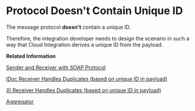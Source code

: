 <!-- loio7191e9bb4a8948b49d3cd7b4f6abeca5 -->

# Protocol Doesn't Contain Unique ID



The message protocol **doesn't** contain a unique ID.

Therefore, the integration developer needs to design the scenario in such a way that Cloud Integration derives a unique ID from the payload.

**Related Information**  


[Sender and Receiver with SOAP Protocol](sender-and-receiver-with-soap-protocol-cd4c6e0.md "")

[IDoc Receiver Handles Duplicates \(based on unique ID in payload\)](idoc-receiver-handles-duplicates-based-on-unique-id-in-payload-bb441a9.md "The scenario described in this topic is similar to scenario IDoc Receiver Handles Duplicates, except that the protocol doesn't support a unique ID. Therefore, we need to make sure that the system derives a unique ID from the payload.")

[XI Receiver Handles Duplicates \(based on unique ID in payload\)](xi-receiver-handles-duplicates-based-on-unique-id-in-payload-3add2bf.md "The scenario described in this topic is similar to scenario XI Receiver Handles Duplicates, except that the sender protocol doesn't support a unique ID. Therefore, we need to make sure that the system derives a unique ID from the payload.")

[Aggregator](aggregator-86f97fd.md "")

